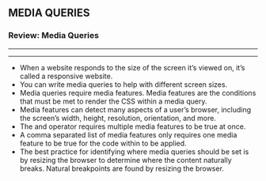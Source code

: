 ## MEDIA QUERIES

### Review: Media Queries
---
---
* When a website responds to the size of the screen it’s viewed on, it’s called a responsive website.
* You can write media queries to help with different screen sizes.
* Media queries require media features. Media features are the conditions that must be met to render the CSS within a media query.
* Media features can detect many aspects of a user’s browser, including the screen’s width, height, resolution, orientation, and more.
* The and operator requires multiple media features to be true at once.
* A comma separated list of media features only requires one media feature to be true for the code within to be applied.
* The best practice for identifying where media queries should be set is by resizing the browser to determine where the content naturally breaks. Natural breakpoints are found by resizing the browser.